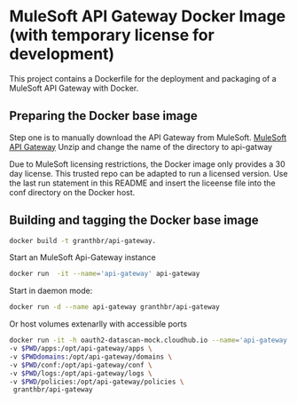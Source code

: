 MuleSoft API Gateway Docker Image (with temporary license for development)
===============

This project contains a Dockerfile for the deployment and packaging of a MuleSoft API Gateway with Docker.

Preparing the Docker base image
---------------

Step one is to manually download the API Gateway from MuleSoft. [MuleSoft API Gateway](https://www.mulesoft.com/ty/dl/api-gateway)
Unzip and change the name of the directory to api-gatway

Due to MuleSoft licensing restrictions, the Docker image only provides a 30 day license. This trusted repo can be adapted to run a licensed version. Use the
last run statement in this README and insert the liceense file into the conf directory on the Docker host.  


Building and tagging the Docker base image
---------------

```bash
docker build -t granthbr/api-gateway.
```

Start an MuleSoft Api-Gateway instance

```bash
docker run  -it --name='api-gateway' api-gateway
```

Start in daemon mode:

```bash 
docker run -d --name api-gateway granthbr/api-gateway
```

Or host volumes extenarlly with accessible ports

```bash 
docker run -it -h oauth2-datascan-mock.cloudhub.io --name='api-gateway' -p 8083:8083  -p 8081:8081 -p 8082:8082 \
-v $PWD/apps:/opt/api-gateway/apps \
-v $PWDdomains:/opt/api-gateway/domains \
-v $PWD/conf:/opt/api-gateway/conf \
-v $PWD/logs:/opt/api-gateway/logs \
-v $PWD/policies:/opt/api-gateway/policies \
 granthbr/api-gateway
```